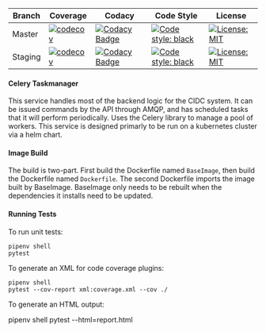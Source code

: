 | Branch  | Coverage                                                                                                                                                          | Codacy                                                                                                                                                                                                                                                                           | Code Style                                                                                                        | License                                                                                                     |
| ------- | ----------------------------------------------------------------------------------------------------------------------------------------------------------------- | -------------------------------------------------------------------------------------------------------------------------------------------------------------------------------------------------------------------------------------------------------------------------------- | ----------------------------------------------------------------------------------------------------------------- | ----------------------------------------------------------------------------------------------------------- |
| Master  | [![codecov](https://codecov.io/gh/CIMAC-CIDC/cidc-taskmanager/branch/master/graph/badge.svg)](https://codecov.io/gh/CIMAC-CIDC/cidc-taskmanager/branch/master/)   | [![Codacy Badge](https://api.codacy.com/project/badge/Grade/dd9ef5c1ce4346e898c6a2a2752370b9)](https://www.codacy.com/app/CIMAC-CIDC/cidc-taskmanager?utm_source=github.com&utm_medium=referral&utm_content=CIMAC-CIDC/cidc-taskmanager&utm_campaign=Badge_Grade?branch=master)  | [![Code style: black](https://img.shields.io/badge/code%20style-black-000000.svg)](https://github.com/ambv/black) | [![License: MIT](https://img.shields.io/badge/License-MIT-yellow.svg)](https://opensource.org/licenses/MIT) |
| Staging | [![codecov](https://codecov.io/gh/CIMAC-CIDC/cidc-taskmanager/branch/staging/graph/badge.svg)](https://codecov.io/gh/CIMAC-CIDC/cidc-taskmanager/branch/staging/) | [![Codacy Badge](https://api.codacy.com/project/badge/Grade/dd9ef5c1ce4346e898c6a2a2752370b9)](https://www.codacy.com/app/CIMAC-CIDC/cidc-taskmanager?utm_source=github.com&utm_medium=referral&utm_content=CIMAC-CIDC/cidc-taskmanager&utm_campaign=Badge_Grade?branch=staging) | [![Code style: black](https://img.shields.io/badge/code%20style-black-000000.svg)](https://github.com/ambv/black) | [![License: MIT](https://img.shields.io/badge/License-MIT-yellow.svg)](https://opensource.org/licenses/MIT) |

#### Celery Taskmanager

This service handles most of the backend logic for the CIDC system. It can be issued commands by the API through AMQP, and has scheduled tasks that it will perform periodically. Uses the Celery library to manage a pool of workers. This service is designed primarly to be run on a kubernetes cluster via a helm chart.

#### Image Build

The build is two-part. First build the Dockerfile named `BaseImage`, then build the Dockerfile named `Dockerfile`.
The second Dockerfile imports the image built by BaseImage. BaseImage only needs to be rebuilt when the dependencies it installs need to be updated.

#### Running Tests

To run unit tests:

    pipenv shell
    pytest

To generate an XML for code coverage plugins:

    pipenv shell
    pytest --cov-report xml:coverage.xml --cov ./

To generate an HTML output:
  
 pipenv shell
pytest --html=report.html

